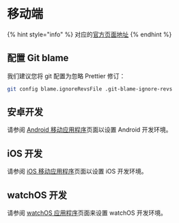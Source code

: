# 移动端

{% hint style="info" %}
对应的[官方页](https://contributing.bitwarden.com/getting-started/clients/mobile/)[面地址](https://contributing.bitwarden.com/getting-started/clients/mobile/)
{% endhint %}

## 配置 Git blame <a href="#configure-git-blame" id="configure-git-blame"></a>

我们建议您将 git 配置为忽略 Prettier 修订：

```bash
git config blame.ignoreRevsFile .git-blame-ignore-revs
```

## 安卓开发 <a href="#android-development" id="android-development"></a>

请参阅 [Android 移动应用程序](android.md)页面以设置 Android 开发环境。

## iOS 开发 <a href="#ios-development" id="ios-development"></a>

请参阅 [iOS 移动应用程序](ios.md)页面以设置 iOS 开发环境。

## watchOS 开发 <a href="#watchos-development" id="watchos-development"></a>

请参阅 [watchOS 应用程序](watchos.md)页面来设置 watchOS 开发环境。
